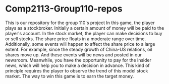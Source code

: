 # Comp2113-Group110-repos
This is our repository for the group 110's project
In this game, the player plays as a stockbroker. Initially a certain amount of money will be paid to the player's account. In the stock market, the player can make decisions to buy or sell stocks. The share price floats in a moderate range over time. Additionally, some events will happen to affect the share price to a large extent. For example, since the steady growth of China-US relations, oil shares move up. And these events will be news and posted in our newsroom. Meanwhile, you have the opportunity to pay for the insider news, which will help you to make a decision in advance. This kind of principle requires the player to observe the trend of this model stock market. The way to win this game is to earn the target money.
